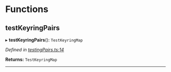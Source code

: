 

# Functions

<a id="testkeyringpairs"></a>

##  testKeyringPairs

▸ **testKeyringPairs**(): `TestKeyringMap`

*Defined in [testingPairs.ts:14](https://github.com/polkadot-js/common/blob/24cd64c/packages/keyring/src/testingPairs.ts#L14)*

**Returns:** `TestKeyringMap`

___

